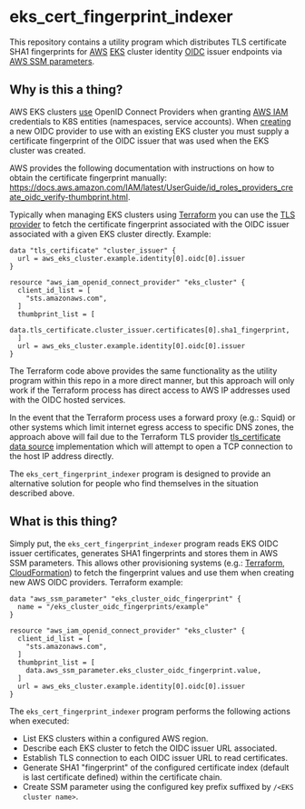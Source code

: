 # eks_cert_fingerprint_indexer

This repository contains a utility program which distributes TLS certificate SHA1 fingerprints for [AWS](https://aws.amazon.com/) [EKS](https://aws.amazon.com/eks/) cluster identity [OIDC](https://openid.net/connect/) issuer endpoints via [AWS SSM parameters](https://docs.aws.amazon.com/systems-manager/latest/userguide/systems-manager-parameter-store.html).

## Why is this a thing?

AWS EKS clusters [use](https://aws.amazon.com/blogs/containers/introducing-oidc-identity-provider-authentication-amazon-eks/) OpenID Connect Providers when granting [AWS IAM](https://aws.amazon.com/iam/) credentials to K8S entities (namespaces, service accounts). When [creating](https://docs.aws.amazon.com/IAM/latest/APIReference/API_CreateOpenIDConnectProvider.html) a new OIDC provider to use with an existing EKS cluster you must supply a certificate fingerprint of the OIDC issuer that was used when the EKS cluster was created. 

AWS provides the following documentation with instructions on how to obtain the certificate fingerprint manually: <https://docs.aws.amazon.com/IAM/latest/UserGuide/id_roles_providers_create_oidc_verify-thumbprint.html>.

Typically when managing EKS clusters using [Terraform](https://www.terraform.io/) you can use the [TLS provider](https://registry.terraform.io/providers/hashicorp/tls/latest/docs) to fetch the certificate fingerprint associated with the OIDC issuer associated with a given EKS cluster directly. Example:

```
data "tls_certificate" "cluster_issuer" {
  url = aws_eks_cluster.example.identity[0].oidc[0].issuer
}

resource "aws_iam_openid_connect_provider" "eks_cluster" {
  client_id_list = [
    "sts.amazonaws.com",
  ]
  thumbprint_list = [
    data.tls_certificate.cluster_issuer.certificates[0].sha1_fingerprint,
  ]
  url = aws_eks_cluster.example.identity[0].oidc[0].issuer
}
```

The Terraform code above provides the same functionality as the utility program within this repo in a more direct manner, but this approach will only work if the Terraform process has direct access to AWS IP addresses used with the OIDC hosted services. 

In the event that the Terraform process uses a forward proxy (e.g.: Squid) or other systems which limit internet egress access to specific DNS zones, the approach above will fail due to the Terraform TLS provider [tls_certificate data source](https://registry.terraform.io/providers/hashicorp/tls/latest/docs/data-sources/tls_certificate) implementation which will attempt to open a TCP connection to the host IP address directly.

The `eks_cert_fingerprint_indexer` program is designed to provide an alternative solution for people who find themselves in the situation described above.

## What is this thing?

Simply put, the `eks_cert_fingerprint_indexer` program reads EKS OIDC issuer certificates, generates SHA1 fingerprints and stores them in AWS SSM parameters. This allows other provisioning systems (e.g.: [Terraform](https://www.terraform.io/), [CloudFormation](https://aws.amazon.com/cloudformation/)) to fetch the fingerprint values and use them when creating new AWS OIDC providers. Terraform example:

```
data "aws_ssm_parameter" "eks_cluster_oidc_fingerprint" {
  name = "/eks_cluster_oidc_fingerprints/example"
}

resource "aws_iam_openid_connect_provider" "eks_cluster" {
  client_id_list = [
    "sts.amazonaws.com",
  ]
  thumbprint_list = [
    data.aws_ssm_parameter.eks_cluster_oidc_fingerprint.value,
  ]
  url = aws_eks_cluster.example.identity[0].oidc[0].issuer
}
```

The `eks_cert_fingerprint_indexer` program performs the following actions when executed:
  - List EKS clusters within a configured AWS region.
  - Describe each EKS cluster to fetch the OIDC issuer URL associated.
  - Establish TLS connection to each OIDC issuer URL to read certificates.
  - Generate SHA1 "fingerprint" of the configured certificate index (default is last certificate defined) within the certificate chain.
  - Create SSM parameter using the configured key prefix suffixed by `/<EKS cluster name>`.
